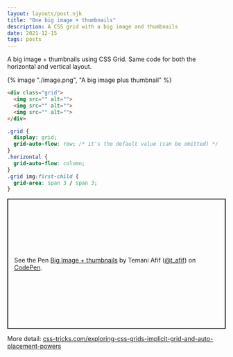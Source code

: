 ```yaml
---
layout: layouts/post.njk
title: "One big image + thumbnails"
description: A CSS grid with a big image and thumbnails
date: 2021-12-15
tags: posts
---
```


A big image + thumbnails using CSS Grid. Same code for both the horizontal and vertical layout.

{% image "./image.png", "A big image plus thumbnail" %}


```html
<div class="grid">
  <img src="" alt="">
  <img src="" alt="">
  <img src="" alt="">
</div>
```

```css
.grid {
  display: grid;
  grid-auto-flow: row; /* it's the default value (can be omitted) */
}
.horizontal {
  grid-auto-flow: column;
}
.grid img:first-child {
  grid-area: span 3 / span 3;
}
```


<p class="codepen" data-height="300" data-default-tab="result" data-slug-hash="xxLYLNW" data-preview="true" data-user="t_afif" style="height: 300px; box-sizing: border-box; display: flex; align-items: center; justify-content: center; border: 2px solid; margin: 1em 0; padding: 1em;">
  <span>See the Pen <a href="https://codepen.io/t_afif/pen/xxLYLNW">
  Big Image + thumbnails</a> by Temani Afif (<a href="https://codepen.io/t_afif">@t_afif</a>)
  on <a href="https://codepen.io">CodePen</a>.</span>
</p>
<script async src="https://cpwebassets.codepen.io/assets/embed/ei.js"></script>

More detail: [css-tricks.com/exploring-css-grids-implicit-grid-and-auto-placement-powers](https://css-tricks.com/exploring-css-grids-implicit-grid-and-auto-placement-powers/)